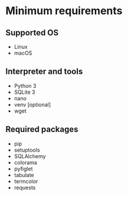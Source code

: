 # Minimum requirements

## Supported OS

* Linux
* macOS

## Interpreter and tools

* Python 3
* SQLite 3
* nano
* venv [optional]
* wget

## Required packages

* pip
* setuptools
* SQLAlchemy
* colorama
* pyfiglet
* tabulate
* termcolor
* requests
